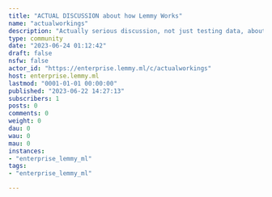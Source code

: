 ```yaml
---
title: "ACTUAL DISCUSSION about how Lemmy Works" 
name: "actualworkings"
description: "Actually serious discussion, not just testing data, about how Lemmy works.First off, this server needs actual testing to ensure upgrades and database are working. So some actual users testing the latest release is a good idea.Second, gives some content that keeps people coming here to be reminded the importance of testing."
type: community
date: "2023-06-24 01:12:42"
draft: false
nsfw: false
actor_id: "https://enterprise.lemmy.ml/c/actualworkings"
host: enterprise.lemmy.ml
lastmod: "0001-01-01 00:00:00"
published: "2023-06-22 14:27:13"
subscribers: 1
posts: 0
comments: 0
weight: 0
dau: 0
wau: 0
mau: 0
instances:
- "enterprise_lemmy_ml"
tags: 
- "enterprise_lemmy_ml"

---
```

